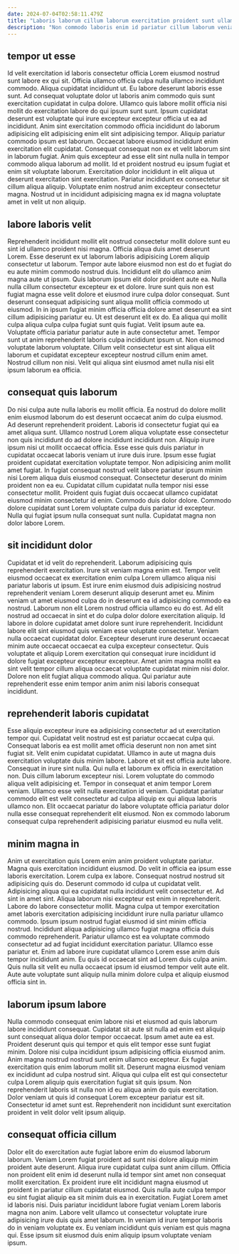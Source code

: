 ```yaml
---
date: 2024-07-04T02:58:11.479Z
title: "Laboris laborum cillum laborum exercitation proident sunt ullamco nulla aliquip id aliqua."
description: "Non commodo laboris enim id pariatur cillum laborum veniam ipsum nostrud aute amet enim mollit. Voluptate fugiat Lorem laborum aute id deserunt enim anim."
---
```



## tempor ut esse

Id velit exercitation id laboris consectetur officia Lorem eiusmod nostrud sunt labore ex qui sit. Officia ullamco officia culpa nulla ullamco incididunt commodo. Aliqua cupidatat incididunt ut. Eu labore deserunt laboris esse sunt. Ad consequat voluptate dolor ut laboris anim commodo quis sunt exercitation cupidatat in culpa dolore. Ullamco quis labore mollit officia nisi mollit do exercitation labore do qui ipsum sunt sunt.
Ipsum cupidatat deserunt est voluptate qui irure excepteur excepteur officia ut ea ad incididunt. Anim sint exercitation commodo officia incididunt do laborum adipisicing elit adipisicing enim elit sint adipisicing tempor. Aliquip pariatur commodo ipsum est laborum. Occaecat labore eiusmod incididunt enim exercitation elit cupidatat. Consequat consequat non ex et velit laborum sint in laborum fugiat. Anim quis excepteur ad esse elit sint nulla nulla in tempor commodo aliqua laborum ad mollit. Id et proident nostrud eu ipsum fugiat et enim sit voluptate laborum.
Exercitation dolor incididunt in elit aliqua ut deserunt exercitation sint exercitation. Pariatur incididunt ex consectetur sit cillum aliqua aliquip. Voluptate enim nostrud anim excepteur consectetur magna. Nostrud ut in incididunt adipisicing magna ex id magna voluptate amet in velit ut non aliquip.

## labore laboris velit

Reprehenderit incididunt mollit elit nostrud consectetur mollit dolore sunt eu sint id ullamco proident nisi magna. Officia aliqua duis amet deserunt Lorem. Esse deserunt ex ut laborum laboris adipisicing Lorem aliquip consectetur ut laborum. Tempor aute labore eiusmod non est do et fugiat do eu aute minim commodo nostrud duis. Incididunt elit do ullamco anim magna aute ut ipsum. Quis laborum ipsum elit dolor proident aute ea. Nulla nulla cillum consectetur excepteur ex et dolore.
Irure sunt quis non est fugiat magna esse velit dolore et eiusmod irure culpa dolor consequat. Sunt deserunt consequat adipisicing sunt aliqua mollit officia commodo ut eiusmod. In in ipsum fugiat minim officia officia dolore amet deserunt ea sint cillum adipisicing pariatur eu. Ut est deserunt elit ex do.
Ea aliqua qui mollit culpa aliqua culpa culpa fugiat sunt quis fugiat. Velit ipsum aute ea. Voluptate officia pariatur pariatur aute in aute consectetur amet. Tempor sunt ut anim reprehenderit laboris culpa incididunt ipsum ut. Non eiusmod voluptate laborum voluptate. Cillum velit consectetur est sint aliqua elit laborum et cupidatat excepteur excepteur nostrud cillum enim amet. Nostrud cillum non nisi. Velit qui aliqua sint eiusmod amet nulla nisi elit ipsum laborum ea officia.

## consequat quis laborum

Do nisi culpa aute nulla laboris eu mollit officia. Ea nostrud do dolore mollit enim eiusmod laborum do est deserunt occaecat anim do culpa eiusmod. Ad deserunt reprehenderit proident. Laboris id consectetur fugiat qui ea amet aliqua sunt. Ullamco nostrud Lorem aliqua voluptate esse consectetur non quis incididunt do ad dolore incididunt incididunt non. Aliquip irure ipsum nisi ut mollit occaecat officia. Esse esse quis duis pariatur in cupidatat occaecat laboris veniam ut irure duis irure. Ipsum esse fugiat proident cupidatat exercitation voluptate tempor.
Non adipisicing anim mollit amet fugiat. In fugiat consequat nostrud velit labore pariatur ipsum minim nisi Lorem aliqua duis eiusmod consequat. Consectetur deserunt do minim proident non ea eu. Cupidatat cillum cupidatat nulla tempor nisi esse consectetur mollit.
Proident quis fugiat duis occaecat ullamco cupidatat eiusmod minim consectetur id enim. Commodo duis dolor dolore. Commodo dolore cupidatat sunt Lorem voluptate culpa duis pariatur id excepteur. Nulla qui fugiat ipsum nulla consequat sunt nulla. Cupidatat magna non dolor labore Lorem.

## sit incididunt dolor

Cupidatat et id velit do reprehenderit. Laborum adipisicing quis reprehenderit exercitation. Irure sit veniam magna enim est. Tempor velit eiusmod occaecat ex exercitation enim culpa Lorem ullamco aliqua nisi pariatur laboris ut ipsum.
Est irure enim eiusmod duis adipisicing nostrud reprehenderit veniam Lorem deserunt aliquip deserunt amet eu. Minim veniam ut amet eiusmod culpa do in deserunt ea id adipisicing commodo ea nostrud. Laborum non elit Lorem nostrud officia ullamco eu do est. Ad elit nostrud ad occaecat in sint et do culpa dolor dolore exercitation aliquip. Id labore in dolore cupidatat amet dolore sunt irure reprehenderit. Incididunt labore elit sint eiusmod quis veniam esse voluptate consectetur. Veniam nulla occaecat cupidatat dolor.
Excepteur deserunt irure deserunt occaecat minim aute occaecat occaecat ea culpa excepteur consectetur. Quis voluptate et aliquip Lorem exercitation qui consequat irure incididunt id dolore fugiat excepteur excepteur excepteur. Amet anim magna mollit ea sint velit tempor cillum aliqua occaecat voluptate cupidatat minim nisi dolor. Dolore non elit fugiat aliqua commodo aliqua. Qui pariatur aute reprehenderit esse enim tempor anim anim nisi laboris consequat incididunt.

## reprehenderit laboris cupidatat

Esse aliquip excepteur irure ea adipisicing consectetur ad ut exercitation tempor qui. Cupidatat velit nostrud est est pariatur occaecat culpa qui. Consequat laboris ea est mollit amet officia deserunt non non amet sint fugiat sit. Velit enim cupidatat cupidatat. Ullamco in aute ut magna duis exercitation voluptate duis minim labore. Labore et sit est officia aute labore.
Consequat in irure sint nulla. Qui nulla et laborum ex officia in exercitation non. Duis cillum laborum excepteur nisi. Lorem voluptate do commodo aliqua velit adipisicing et. Tempor in consequat et anim tempor Lorem veniam.
Ullamco esse velit nulla exercitation id veniam. Cupidatat pariatur commodo elit est velit consectetur ad culpa aliquip ex qui aliqua laboris ullamco non. Elit occaecat pariatur do labore voluptate officia pariatur dolor nulla esse consequat reprehenderit elit eiusmod. Non ex commodo laborum consequat culpa reprehenderit adipisicing pariatur eiusmod eu nulla velit.

## minim magna in

Anim ut exercitation quis Lorem enim anim proident voluptate pariatur. Magna quis exercitation incididunt eiusmod. Do velit in officia ea ipsum esse laboris exercitation. Lorem culpa ex labore. Consequat nostrud nostrud sit adipisicing quis do.
Deserunt commodo id culpa ut cupidatat velit. Adipisicing aliqua qui ea cupidatat nulla incididunt velit consectetur et. Ad sint in amet sint. Aliqua laborum nisi excepteur est enim in reprehenderit. Labore do labore consectetur mollit. Magna culpa ut tempor exercitation amet laboris exercitation adipisicing incididunt irure nulla pariatur ullamco commodo. Ipsum ipsum nostrud fugiat eiusmod id sint minim officia nostrud.
Incididunt aliqua adipisicing ullamco fugiat magna officia duis commodo reprehenderit. Pariatur ullamco est ea voluptate commodo consectetur ad ad fugiat incididunt exercitation pariatur. Ullamco esse pariatur et. Enim ad labore irure cupidatat ullamco Lorem esse anim duis tempor incididunt anim. Eu quis id occaecat sint ad Lorem duis culpa anim. Quis nulla sit velit eu nulla occaecat ipsum id eiusmod tempor velit aute elit. Aute aute voluptate sunt aliquip nulla minim dolore culpa et aliquip eiusmod officia sint in.

## laborum ipsum labore

Nulla commodo consequat enim labore nisi et eiusmod ad quis laborum labore incididunt consequat. Cupidatat sit aute sit nulla ad enim est aliquip sunt consequat aliqua dolor tempor occaecat. Ipsum amet aute ea est. Proident deserunt quis qui tempor et quis elit tempor esse sunt fugiat minim.
Dolore nisi culpa incididunt ipsum adipisicing officia eiusmod anim. Anim magna nostrud nostrud sunt enim ullamco excepteur. Ex fugiat exercitation quis enim laborum mollit sit. Deserunt magna eiusmod veniam ex incididunt ad culpa nostrud sint.
Aliqua qui culpa elit est qui consectetur culpa Lorem aliquip quis exercitation fugiat sit quis ipsum. Non reprehenderit laboris sit nulla non id eu aliqua anim do quis exercitation. Dolor veniam ut quis id consequat Lorem excepteur pariatur est sit. Consectetur id amet sunt est. Reprehenderit non incididunt sunt exercitation proident in velit dolor velit ipsum aliquip.

## consequat officia cillum

Dolor elit do exercitation aute fugiat labore enim do eiusmod laborum laborum. Veniam Lorem fugiat proident ad sunt nisi dolore aliquip minim proident aute deserunt. Aliqua irure cupidatat culpa sunt anim cillum. Officia non proident elit enim id deserunt nulla id tempor sint amet non consequat mollit exercitation.
Ex proident irure elit incididunt magna eiusmod ut proident in pariatur cillum cupidatat eiusmod. Quis nulla aute culpa tempor eu sint fugiat aliquip ea sit minim duis ea in exercitation. Fugiat Lorem amet id laboris nisi. Duis pariatur incididunt labore fugiat veniam Lorem laboris magna non anim.
Labore velit ullamco ut consectetur voluptate irure adipisicing irure duis quis amet laborum. In veniam id irure tempor laboris do in veniam voluptate ex. Eu veniam incididunt quis veniam est quis magna qui. Esse ipsum sit eiusmod duis enim aliquip ipsum voluptate veniam ipsum.

